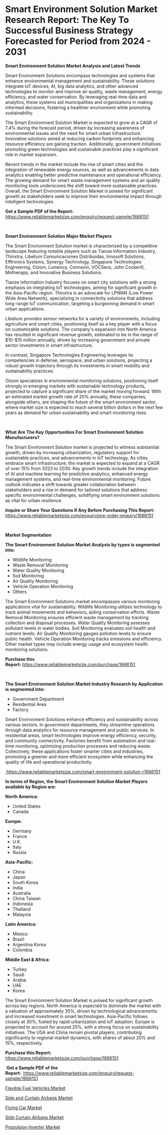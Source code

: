 <p><h1>Smart Environment Solution Market Research Report: The Key To Successful Business Strategy Forecasted for Period from 2024 - 2031</h1></p><p><strong>Smart Environment Solution Market Analysis and Latest Trends</strong></p>
<p><p>Smart Environment Solutions encompass technologies and systems that enhance environmental management and sustainability. These solutions integrate IoT devices, AI, big data analytics, and other advanced technologies to monitor and improve air quality, waste management, energy efficiency, and water conservation. By leveraging real-time data and analytics, these systems aid municipalities and organizations in making informed decisions, fostering a healthier environment while promoting sustainability.</p><p>The Smart Environment Solution Market is expected to grow at a CAGR of 7.4% during the forecast period, driven by increasing awareness of environmental issues and the need for smart urban infrastructure. Innovative solutions aimed at reducing carbon footprints and enhancing resource efficiency are gaining traction. Additionally, government initiatives promoting green technologies and sustainable practices play a significant role in market expansion.</p><p>Recent trends in the market include the rise of smart cities and the integration of renewable energy sources, as well as advancements in data analytics enabling better predictive maintenance and operational efficiency. The growing demand for smart waste management systems and air quality monitoring tools underscores the shift toward more sustainable practices. Overall, the Smart Environment Solution Market is poised for significant growth as stakeholders seek to improve their environmental impact through intelligent technologies.</p></p>
<p><strong>Get a Sample PDF of the Report:&nbsp;</strong> <a href="https://www.reliablemarketsize.com/enquiry/request-sample/1666151?utm_campaign=1103&utm_medium=2&utm_source=Github&utm_content=ia&utm_term=10122024&utm_id=smart-environment-solution">https://www.reliablemarketsize.com/enquiry/request-sample/1666151</a></p>
<p>&nbsp;</p>
<p><strong>Smart Environment Solution Major Market Players</strong></p>
<p><p>The Smart Environment Solution market is characterized by a competitive landscape featuring notable players such as Tianze Information Industry, Thinxtra, Libelium Comunicaciones Distribuidas, Innosoft Solutions, Efftronics Systems, Synergy Technology, Singapore Technologies Engineering, Oizom, Lumency, Connexin, VOCSens, John Cockerill, Motherapp, and Innovative Business Solutions. </p><p>Tianze Information Industry focuses on smart city solutions with a strong emphasis on integrating IoT technologies, aiming for significant growth in the Asia-Pacific region. Thinxtra is an advocate for LPWAN (Low Power Wide Area Network), specializing in connectivity solutions that address long-range IoT communication, targeting a burgeoning demand in smart urban applications.</p><p>Libelium provides sensor networks for a variety of environments, including agriculture and smart cities, positioning itself as a key player with a focus on customizable solutions. The company's expansion into North America has resulted in significant revenue growth, estimated to be in the range of $10-$15 million annually, driven by increasing government and private sector investments in smart infrastructure.</p><p>In contrast, Singapore Technologies Engineering leverages its competencies in defense, aerospace, and urban solutions, projecting a robust growth trajectory through its investments in smart mobility and sustainability practices.</p><p>Oizom specializes in environmental monitoring solutions, positioning itself strongly in emerging markets with sustainable technology products, projected to capture a significant share of the market moving forward. With an estimated market growth rate of 20% annually, these companies, alongside others, are shaping the future of the smart environment sector, where market size is expected to reach several billion dollars in the next few years as demand for urban sustainability and smart monitoring rises.</p></p>
<p>&nbsp;</p>
<p><strong>What Are The Key Opportunities For Smart Environment Solution Manufacturers?</strong></p>
<p><p>The Smart Environment Solution market is projected to witness substantial growth, driven by increasing urbanization, regulatory support for sustainable practices, and advancements in IoT technology. As cities embrace smart infrastructure, the market is expected to expand at a CAGR of over 15% from 2023 to 2030. Key growth trends include the integration of AI and machine learning for predictive analytics, enhanced energy management systems, and real-time environmental monitoring. Future outlook indicates a shift towards greater collaboration between stakeholders and a rise in demand for tailored solutions that address specific environmental challenges, solidifying smart environment solutions as vital for urban resilience.</p></p>
<p><strong>Inquire or Share Your Questions If Any Before Purchasing This Report:</strong> <a href="https://www.reliablemarketsize.com/enquiry/pre-order-enquiry/1666151?utm_campaign=1103&utm_medium=2&utm_source=Github&utm_content=ia&utm_term=10122024&utm_id=smart-environment-solution">https://www.reliablemarketsize.com/enquiry/pre-order-enquiry/1666151</a></p>
<p>&nbsp;</p>
<p><strong>Market Segmentation</strong></p>
<p><strong>The Smart Environment Solution Market Analysis by types is segmented into:</strong></p>
<p><ul><li>Wildlife Monitoring</li><li>Waste Removal Monitoring</li><li>Water Quality Monitoring</li><li>Soil Monitoring</li><li>Air Quality Monitoring</li><li>Vehicle Operation Monitoring</li><li>Others</li></ul></p>
<p><p>The Smart Environment Solutions market encompasses various monitoring applications vital for sustainability. Wildlife Monitoring utilizes technology to track animal movements and behaviors, aiding conservation efforts. Waste Removal Monitoring ensures efficient waste management by tracking collection and disposal processes. Water Quality Monitoring assesses pollutant levels in water bodies. Soil Monitoring evaluates soil health and nutrient levels. Air Quality Monitoring gauges pollution levels to ensure public health. Vehicle Operation Monitoring tracks emissions and efficiency. Other market types may include energy usage and ecosystem health monitoring solutions.</p></p>
<p><strong>Purchase this Report:&nbsp;</strong><a href="https://www.reliablemarketsize.com/purchase/1666151?utm_campaign=1103&utm_medium=2&utm_source=Github&utm_content=ia&utm_term=10122024&utm_id=smart-environment-solution">https://www.reliablemarketsize.com/purchase/1666151</a></p>
<p>&nbsp;</p>
<p><strong>The Smart Environment Solution Market Industry Research by Application is segmented into:</strong></p>
<p><ul><li>Government Department</li><li>Residential Area</li><li>Factory</li></ul></p>
<p><p>Smart Environment Solutions enhance efficiency and sustainability across various sectors. In government departments, they streamline operations through data analytics for resource management and public services. In residential areas, smart technologies improve energy efficiency, security, and community connectivity. Factories benefit from automation and real-time monitoring, optimizing production processes and reducing waste. Collectively, these applications foster smarter cities and industries, promoting a greener and more efficient ecosystem while enhancing the quality of life and operational productivity.</p></p>
<p><a href="https://www.reliablemarketsize.com/smart-environment-solution-r1666151?utm_campaign=1103&utm_medium=2&utm_source=Github&utm_content=ia&utm_term=10122024&utm_id=smart-environment-solution">&nbsp;https://www.reliablemarketsize.com/smart-environment-solution-r1666151</a></p>
<p><strong>In terms of Region, the Smart Environment Solution Market Players available by Region are:</strong></p>
<p>
    <p> <strong> North America: </strong>
        <ul>
            <li>United States</li>
            <li>Canada</li>
        </ul>
        </p> 
    <p> <strong> Europe: </strong>
        <ul>
            <li>Germany</li>
            <li>France</li>
            <li>U.K.</li>
            <li>Italy</li>
            <li>Russia</li>
        </ul>
        </p> 
    <p> <strong> Asia-Pacific: </strong>
        <ul>
            <li>China</li>
            <li>Japan</li>
            <li>South Korea</li>
            <li>India</li>
            <li>Australia</li>
            <li>China Taiwan</li>
            <li>Indonesia</li>
            <li>Thailand</li>
            <li>Malaysia</li>
        </ul>
        </p> 
    <p> <strong> Latin America: </strong>
        <ul>
            <li>Mexico</li>
            <li>Brazil</li>
            <li>Argentina Korea</li>
            <li>Colombia</li>
        </ul>
        </p> 
    <p> <strong> Middle East & Africa: </strong>
        <ul>
            <li>Turkey</li>
            <li>Saudi</li>
            <li>Arabia</li>
            <li>UAE</li>
            <li>Korea</li>
        </ul>
    </p>
    </p>
<p><p>The Smart Environment Solution Market is poised for significant growth across key regions. North America is expected to dominate the market with a valuation of approximately 35%, driven by technological advancements and increased investment in smart technologies. Asia-Pacific follows closely at 30%, fueled by rapid urbanization and IoT adoption. Europe is projected to account for around 25%, with a strong focus on sustainability initiatives. The USA and China remain pivotal players, contributing significantly to regional market dynamics, with shares of about 20% and 15%, respectively.</p></p>
<p><strong>Purchase this Report: </strong><a href="https://www.reliablemarketsize.com/purchase/1666151?utm_campaign=1103&utm_medium=2&utm_source=Github&utm_content=ia&utm_term=10122024&utm_id=smart-environment-solution">https://www.reliablemarketsize.com/purchase/1666151</a></p>
<p>&nbsp;<strong>Get a Sample PDF of the Report:&nbsp;&nbsp;</strong><a href="https://www.reliablemarketsize.com/enquiry/request-sample/1666151?utm_campaign=1103&utm_medium=2&utm_source=Github&utm_content=ia&utm_term=10122024&utm_id=smart-environment-solution">https://www.reliablemarketsize.com/enquiry/request-sample/1666151</a></p>
<p><strong></strong></p>
<p><p><a href="https://www.linkedin.com/pulse/global-flexible-fuel-vehicles-market-opportunities-challenges2024-cpomf?utm_campaign=1103&utm_medium=2&utm_source=Github&utm_content=ia&utm_term=10122024&utm_id=smart-environment-solution">Flexible Fuel Vehicles Market</a></p><p><a href="https://www.linkedin.com/pulse/market-report-covering-side-curtain-airbagsmarket-share-development-1n8bf?utm_campaign=1103&utm_medium=2&utm_source=Github&utm_content=ia&utm_term=10122024&utm_id=smart-environment-solution">Side and Curtain Airbags Market</a></p><p><a href="https://www.linkedin.com/pulse/analysis-flying-car-market-fueled-growth-cagr-91-from-8qa1f?utm_campaign=1103&utm_medium=2&utm_source=Github&utm_content=ia&utm_term=10122024&utm_id=smart-environment-solution">Flying Car Market</a></p><p><a href="https://www.linkedin.com/pulse/according-global-side-curtain-airbags-market-trends-applications-aug8e?utm_campaign=1103&utm_medium=2&utm_source=Github&utm_content=ia&utm_term=10122024&utm_id=smart-environment-solution">Side Curtain Airbags Market</a></p><p><a href="https://www.linkedin.com/pulse/projected-89-cagr-propulsion-inverter-market-2024-2031-trend-pbf7f?utm_campaign=1103&utm_medium=2&utm_source=Github&utm_content=ia&utm_term=10122024&utm_id=smart-environment-solution">Propulsion Inverter Market</a></p></p>
